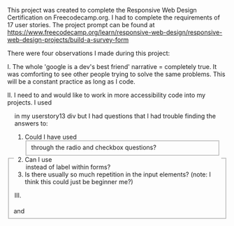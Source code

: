 This project was created to complete the Responsive Web Design Certification on Freecodecamp.org. I had to complete the requirements of 17 user stories. The project prompt can be found at https://www.freecodecamp.org/learn/responsive-web-design/responsive-web-design-projects/build-a-survey-form 

There were four observations I made during this project:

I. The whole 'google is a dev's best friend' narrative = completely true. It was comforting to see other people trying to solve the same problems. This will be a constant practice as long as I code.

II. I need to and would like to work in more accessibility code into my projects. I used <fieldset> and <legend> in my userstory13 div but I had questions that I had trouble finding the answers to:
  1. Could I have used <fieldset> through the radio and checkbox questions?
  2. Can I use <legend> instead of label within forms?
  3. Is there usually so much repetition in the input elements? (note: I think this could just be beginner me?)

III. 